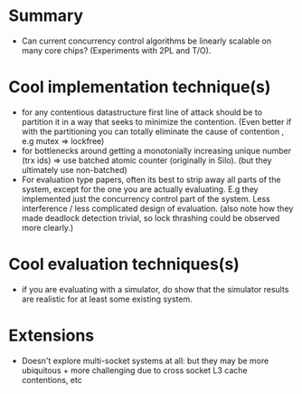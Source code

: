 # Summary
- Can current concurrency control algorithms be linearly scalable on many core chips? (Experiments with 2PL and T/O).

# Cool implementation technique(s)
- for any contentious datastructure first line of attack should be to partition it in a way that seeks to minimize the contention. (Even better if with the partitioning you can totally eliminate the cause of contention , e.g mutex => lockfree)
- for bottlenecks around getting a monotonially increasing unique number (trx ids) => use batched atomic counter (originally in Silo). (but they ultimately use non-batched)
- For evaluation type papers, often its best to strip away all parts of the system, except for the one you are actually evaluating. E.g they implemented just the concurrency control part of the system. Less interference / less complicated design of evaluation.
(also note how they made deadlock detection trivial, so lock thrashing could be observed more clearly.)

# Cool evaluation techniques(s)
- if you are evaluating with a simulator, do show that the simulator results are realistic for at least some existing system.

# Extensions
- Doesn't explore multi-socket systems at all: but they may be more ubiquitous + more challenging due to cross socket L3 cache contentions, etc

